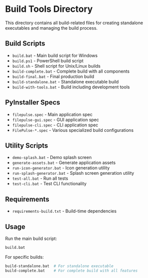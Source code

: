 # Build Tools Directory

This directory contains all build-related files for creating standalone executables and managing the build process.

## Build Scripts
- `build.bat` - Main build script for Windows
- `build.ps1` - PowerShell build script
- `build.sh` - Shell script for Unix/Linux builds
- `build-complete.bat` - Complete build with all components
- `build-final.bat` - Final production build
- `build-standalone.bat` - Standalone executable build
- `build-with-tools.bat` - Build including development tools

## PyInstaller Specs
- `filepulse.spec` - Main application spec
- `filepulse-gui.spec` - GUI application spec
- `filepulse-cli.spec` - CLI application spec
- `FilePulse-*.spec` - Various specialized build configurations

## Utility Scripts
- `demo-splash.bat` - Demo splash screen
- `generate-assets.bat` - Generate application assets
- `run-icon-generator.bat` - Icon generation utility
- `run-splash-generator.bat` - Splash screen generation utility
- `test-all.bat` - Run all tests
- `test-cli.bat` - Test CLI functionality

## Requirements
- `requirements-build.txt` - Build-time dependencies

## Usage
Run the main build script:
```bash
build.bat
```

For specific builds:
```bash
build-standalone.bat  # For standalone executable
build-complete.bat    # For complete build with all features
```
